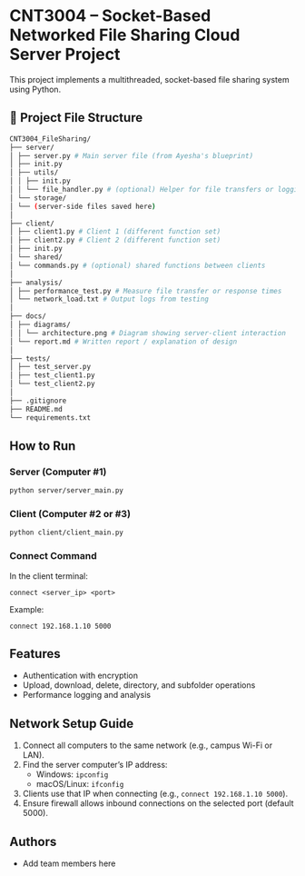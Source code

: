 # CNT3004 – Socket-Based Networked File Sharing Cloud Server Project

This project implements a multithreaded, socket-based file sharing system using Python.

## 📁 Project File Structure

```bash
CNT3004_FileSharing/
├── server/
│ ├── server.py # Main server file (from Ayesha's blueprint)
│ ├── init.py
│ ├── utils/
│ │ ├── init.py
│ │ └── file_handler.py # (optional) Helper for file transfers or logging
│ └── storage/
│ └── (server-side files saved here)
│
├── client/
│ ├── client1.py # Client 1 (different function set)
│ ├── client2.py # Client 2 (different function set)
│ ├── init.py
│ └── shared/
│ └── commands.py # (optional) shared functions between clients
│
├── analysis/
│ ├── performance_test.py # Measure file transfer or response times
│ └── network_load.txt # Output logs from testing
│
├── docs/
│ ├── diagrams/
│ │ └── architecture.png # Diagram showing server-client interaction
│ └── report.md # Written report / explanation of design
│
├── tests/
│ ├── test_server.py
│ ├── test_client1.py
│ └── test_client2.py
│
├── .gitignore
├── README.md
└── requirements.txt
```

## How to Run

### Server (Computer #1)
```bash
python server/server_main.py
```

### Client (Computer #2 or #3)
```bash
python client/client_main.py
```

### Connect Command
In the client terminal:
```
connect <server_ip> <port>
```
Example:
```
connect 192.168.1.10 5000
```

## Features
- Authentication with encryption
- Upload, download, delete, directory, and subfolder operations
- Performance logging and analysis

## Network Setup Guide
1. Connect all computers to the same network (e.g., campus Wi-Fi or LAN).
2. Find the server computer’s IP address:
   - Windows: `ipconfig`
   - macOS/Linux: `ifconfig`
3. Clients use that IP when connecting (e.g., `connect 192.168.1.10 5000`).
4. Ensure firewall allows inbound connections on the selected port (default 5000).

## Authors
- Add team members here
